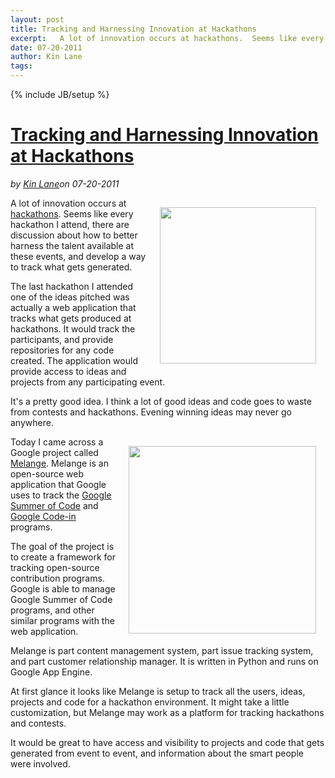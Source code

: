 ---layout: posttitle: Tracking and Harnessing Innovation at Hackathonsexcerpt:   A lot of innovation occurs at hackathons.  Seems like every hackathon I attend, there are discussion about how to better harness the talent available at these events, and develop a way to track what gets generated.  The last hackathon I attended one of the ideas pitched was actually a web application that tracks what gets produced at hackathons.  It would track the participants, and provide repositories for any code created.  The application would provide access to ideas and projects from any participating event.  It's a pretty good idea.  I think a lot of good ideas and code goes to waste from contests and hackathons.  Evening winning ideas may never go anywhere.  Today I came across a Google project called Melange.date: 07-20-2011author: Kin Lanetags: ---{% include JB/setup %}<h1 class="title"><a href="#" rel="bookmark" title="Tracking and Harnessing Innovation at Hackathons">Tracking and Harnessing Innovation at Hackathons</a></h1><i><span class="small">by</span> <a href="https://plus.google.com/106460238807821851374" rel="author">Kin Lane</a><span class="small">on</span> <span class="post-date">07-20-2011</span></i><p></p><img style="padding: 15px;" src="http://kinlane-productions.s3.amazonaws.com/api-evangelist/melange/melange-blue-500px.png" alt="" width="250" align="right" />A lot of innovation occurs at <a title="hackathons" href="http://www.apievangelist.com/hackathons-and-contests.php">hackathons</a>. Seems like every hackathon I attend, there are discussion about how to better harness the talent available at these events, and develop a way to track what gets generated.<p></p>
The last hackathon I attended one of the ideas pitched was actually a web application that tracks what gets produced at hackathons. It would track the participants, and provide repositories for any code created. The application would provide access to ideas and projects from any participating event.<p></p>
It's a pretty good idea. I think a lot of good ideas and code goes to waste from contests and hackathons. Evening winning ideas may never go anywhere.<p></p>
<img style="padding: 15px;" src="http://kinlane-productions.s3.amazonaws.com/api-evangelist/hackathon.jpg" alt="" width="300" align="right" />Today I came across a Google project called <a title="Melange" href="http://code.google.com/p/soc/">Melange</a>. Melange is an open-source web application that Google uses to track the <a title="Google Summer of Code" href="http://www.google-melange.com/gsoc/homepage/google/gsoc2011">Google Summer of Code</a> and <a title="Google Code-In" href="http://code.google.com/opensource/gci/2010-11/index.html">Google Code-in</a> programs.<p></p>
The goal of the project is to create a framework for tracking open-source contribution programs. Google is able to manage Google Summer of Code programs, and other similar programs with the web application.<p></p>
Melange is part content management system, part issue tracking system, and part customer relationship manager. It is written in Python and runs on Google App Engine.<p></p>
At first glance it looks like Melange is setup to track all the users, ideas, projects and code for a hackathon environment. It might take a little customization, but Melange may work as a platform for tracking hackathons and contests.<p></p>
It would be great to have access and visibility to projects and code that gets generated from event to event, and information about the smart people were involved.
